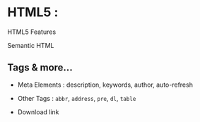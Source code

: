# HTML5 :


HTML5 Features

Semantic HTML 

## Tags & more...

- Meta Elements : description, keywords, author, auto-refresh

- Other Tags : `abbr`, `address`, `pre`, `dl`, `table`

- Download link

